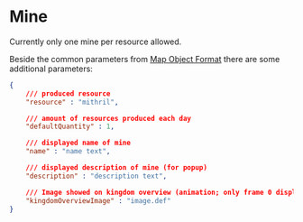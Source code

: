 # Mine

Currently only one mine per resource allowed.

Beside the common parameters from [Map Object Format](../Map_Object_Format.md) there are some additional parameters:

```json
{
	/// produced resource
	"resource" : "mithril",

	/// amount of resources produced each day
	"defaultQuantity" : 1,

	/// displayed name of mine
	"name" : "name text",

	/// displayed description of mine (for popup)
	"description" : "description text",

	/// Image showed on kingdom overview (animation; only frame 0 displayed)
	"kingdomOverviewImage" : "image.def"
}
```
